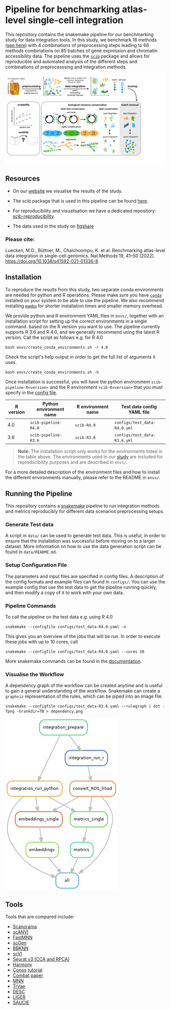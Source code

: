 # Pipeline for benchmarking atlas-level single-cell integration

This repository contains the snakemake pipeline for our benchmarking study for data integration tools.
In this study, we benchmark 16 methods ([see here](##tools)) with 4 combinations of preprocessing steps leading to 68 
methods combinations on 85 batches of gene expression and chromatin accessibility data.
The pipeline uses the [`scib`](https://github.com/theislab/scib.git) package and allows for reproducible and automated
analysis of the different steps and combinations of preprocesssing and integration methods.

![Workflow](./figure.png)

## Resources

- On our [website](https://theislab.github.io/scib-reproducibility) we visualise the results of the study.

- The scib package that is used in this pipeline can be found [here](https://github.com/theislab/scib).

- For reproducibility and visualisation we have a dedicated repository: [scib-reproducibility](https://github.com/theislab/scib-reproducibility).

- The data used in the study on  [figshare](https://figshare.com/articles/dataset/Benchmarking_atlas-level_data_integration_in_single-cell_genomics_-_integration_task_datasets_Immune_and_pancreas_/12420968)

### Please cite:

Luecken, M.D., Büttner, M., Chaichoompu, K. et al. Benchmarking atlas-level data integration in single-cell genomics.
Nat Methods 19, 41–50 (2022). https://doi.org/10.1038/s41592-021-01336-8

## Installation

To reproduce the results from this study, two separate conda environments are needed for python and R operations.
Please make sure you have [`conda`](https://conda.io/projects/conda) installed on your system to be
able to use the pipeline.
We also recommend installing [`mamba`](https://mamba.readthedocs.io) for shorter installation times and smaller memory
overhead.

We provide python and R environment YAML files in `envs/`, together with an installation script for setting up the
correct environments in a single command. based on the R version you want to use.
The pipeline currently supports R 3.6 and R 4.0, and we generally recommend using the latest R version.
Call the script as follows e.g. for R 4.0

```shell
bash envs/create_conda_environments.sh -r 4.0
```

Check the script's help output in order to get the full list of arguments it uses.

```shell
bash envs/create_conda_environments.sh -h 
```

Once installation is successful, you will have the python environment `scib-pipeline-R<version>` and the R environment
`scib-R<version>` that you must specify in the [config file](#setup-configuration-file).

| R version | Python environment name | R environment name | Test data config YAML file   |
|-----------|-------------------------|--------------------|------------------------------|
| 4.0       | `scib-pipeline-R4.0`    | `scib-R4.0`        | `configs/test_data-R4.0.yml` |
| 3.6       | `scib-pipeline-R3.6`    | `scib-R3.6`        | `configs/test_data-R3.6.yml` |

> **Note**: The installation script only works for the environments listed in the table above.
> The environments used in our [study][paper] are included for reproducibility purposes and are described in `envs/`.

For a more detailed description of the environment files and how to install the different environments manually, please
refer to the README in `envs/`.


## Running the Pipeline

This repository contains a [snakemake](https://snakemake.readthedocs.io/en/stable/) pipeline to run integration methods
and metrics reproducibly for different data scenarios preprocessing setups.

### Generate Test data

A script in `data/` can be used to generate test data.
This is useful, in order to ensure that the installation was successful before moving on to a larger dataset.
More information on how to use the data generation script can be found in `data/README.md`.

### Setup Configuration File

The parameters and input files are specified in config files.
A description of the config formats and example files can found in `configs/`.
You can use the example config that use the test data to get the pipeline running quickly, and then modify a copy of it
to work with your own data.

### Pipeline Commands

To call the pipeline on the test data e.g. using R 4.0

```shell
snakemake --configfile configs/test_data-R4.0.yaml -n
```

This gives you an overview of the jobs that will be run.
In order to execute these jobs with up to 10 cores, call

```shell
snakemake --configfile configs/test_data-R4.0.yaml --cores 10
```

More snakemake commands can be found in the [documentation](snakemake.readthedocs.io/).

### Visualise the Workflow

A dependency graph of the workflow can be created anytime and is useful to gain a general understanding of the workflow.
Snakemake can create a `graphviz` representation of the rules, which can be piped into an image file.

```shell
snakemake --configfile configs/test_data-R3.6.yaml --rulegraph | dot -Tpng -Grankdir=TB > dependency.png
```

![Snakemake workflow](./dependency.png)

## Tools

Tools that are compared include:

- [Scanorama](https://github.com/brianhie/scanorama)
- [scANVI](https://github.com/chenlingantelope/HarmonizationSCANVI)
- [FastMNN](https://bioconductor.org/packages/batchelor/)
- [scGen](https://github.com/theislab/scgen)
- [BBKNN](https://github.com/Teichlab/bbknn)
- [scVI](https://github.com/YosefLab/scVI)
- [Seurat v3 (CCA and RPCA)](https://github.com/satijalab/seurat)
- [Harmony](https://github.com/immunogenomics/harmony)
- [Conos](https://github.com/hms-dbmi/conos) [tutorial](https://htmlpreview.github.io/?https://github.com/satijalab/seurat.wrappers/blob/master/docs/conos.html)
- [Combat](https://scanpy.readthedocs.io/en/stable/api/scanpy.pp.combat.html) [paper](https://academic.oup.com/biostatistics/article/8/1/118/252073)
- [MNN](https://github.com/chriscainx/mnnpy)
- [TrVae](https://github.com/theislab/trvae)
- [DESC](https://github.com/eleozzr/desc)
- [LIGER](https://github.com/MacoskoLab/liger)
- [SAUCIE](https://github.com/KrishnaswamyLab/SAUCIE)


[paper]: https://doi.org/10.1038/s41592-021-01336-8